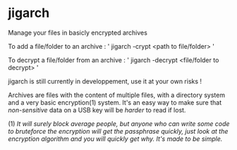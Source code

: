 # jigarch
Manage your files in basicly encrypted archives


To add a file/folder to an archive           : ' jigarch -crypt <path to archive> <path to file/folder> '

To decrypt a file/folder from an archive     : ' jigarch -decrypt <path to archive> <path to destination folder> <file/folder to decrypt> '

jigarch is still currently in developpement, use it at your own risks !


Archives are files with the content of multiple files, with a directory system and a very basic encryption(1) system.
It's an easy way to make sure that *non-sensitive* data on a USB key will be *harder* to read if lost.






(1) *It will surely block average people, but anyone who can write some code to bruteforce the encryption will get the passphrase quickly, just look at the encryption algorithm and you will quickly get why. It's made to be simple.*
